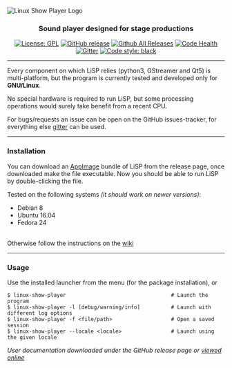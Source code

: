 ![Linux Show Player Logo](https://raw.githubusercontent.com/wiki/FrancescoCeruti/linux-show-player/media/site_logo.png)
<h3 align="center"> Sound player designed for stage productions</h3>

<p align="center">
<a href="https://github.com/FrancescoCeruti/linux-show-player/blob/master/LICENSE"><img alt="License: GPL" src="https://img.shields.io/badge/license-GPL-blue.svg"></a>
<a href="https://github.com/FrancescoCeruti/linux-show-player/releases/latest"><img src="https://img.shields.io/github/release/FrancescoCeruti/linux-show-player.svg?maxAge=2592000" alt="GitHub release" /></a>
<a href="https://github.com/FrancescoCeruti/linux-show-player/releases"><img src="https://img.shields.io/github/downloads/FrancescoCeruti/linux-show-player/total.svg?maxAge=2592000" alt="Github All Releases" /></a>
<a href="https://landscape.io/github/FrancescoCeruti/linux-show-player/master"><img src="https://landscape.io/github/FrancescoCeruti/linux-show-player/master/landscape.svg?style=flat" alt="Code Health" /></a>
<a href="https://gitter.im/linux-show-player/linux-show-player"><img src="https://img.shields.io/gitter/room/nwjs/nw.js.svg?maxAge=2592000" alt="Gitter" /></a>
<a href="https://github.com/ambv/black"><img src="https://img.shields.io/badge/code%20style-black-000000.svg" alt="Code style: black"></a>
</p>

---

Every component on which LiSP relies (python3, GStreamer and Qt5) is multi-platform, but the program is currently tested and developed only for **GNU/Linux**.

No special hardware is required to run LiSP, but some processing operations would surely take benefit from a recent CPU.

For bugs/requests an issue can be open on the GitHub issues-tracker, for everything else [gitter](https://gitter.im/linux-show-player/linux-show-player) can be used.

---

### Installation

You can download an [AppImage](http://appimage.org/) bundle of LiSP from the release page, once downloaded make the file executable.
Now you should be able to run LiSP by double-clicking the file.

Tested on the following systems *(it should work on newer versions)*:
 * Debian 8
 * Ubuntu 16.04
 * Fedora 24

<br />Otherwise follow the instructions on the [wiki](https://github.com/FrancescoCeruti/linux-show-player/wiki/Install) 

---

### Usage

Use the installed launcher from the menu (for the package installation), or

    $ linux-show-player                                  # Launch the program
    $ linux-show-player -l [debug/warning/info]          # Launch with different log options
    $ linux-show-player -f <file/path>                   # Open a saved session
    $ linux-show-player --locale <locale>                # Launch using the given locale

*User documentation downloaded under the GitHub release page or [viewed online](http://linux-show-player-users.readthedocs.io/en/latest/index.html)*